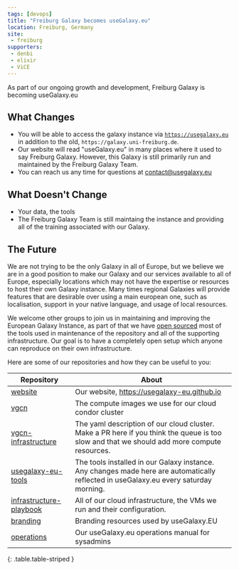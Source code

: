 ```yaml
---
tags: [devops]
title: "Freiburg Galaxy becomes useGalaxy.eu"
location: Freiburg, Germany
site:
 - freiburg
supporters:
 - denbi
 - elixir
 - ViCE
---
```


As part of our ongoing growth and development, Freiburg Galaxy is becoming useGalaxy.eu

## What Changes

- You will be able to access the galaxy instance via [`https://usegalaxy.eu`](https://usegalaxy.eu) in addition to the old, `https://galaxy.uni-freiburg.de`.
- Our website will read "useGalaxy.eu" in many places where it used to say Freiburg Galaxy. However, this Galaxy is still primarily run and maintained by the Freiburg Galaxy Team.
- You can reach us any time for questions at [contact@usegalaxy.eu](mailto:contact@usegalaxy.eu)

## What Doesn't Change

- Your data, the tools
- The Freiburg Galaxy Team is still maintaing the instance and providing all of the training associated with our Galaxy.

## The Future

We are not trying to be the only Galaxy in all of Europe, but we believe we are
in a good position to make our Galaxy and our services available to all of
Europe, especially locations which may not have the expertise or resources to
host their own Galaxy instance. Many times regional Galaxies will provide
features that are desirable over using a main european one, such as
localisation, support in your native language, and usage of local resources.

We welcome other groups to join us in maintaining and improving the European
Galaxy Instance, as part of that we have [open sourced](https://github.com/usegalaxy-eu)
most of the tools used in
maintenance of the repository and all of the supporting infrastructure. Our
goal is to have a completely open setup which anyone can reproduce on their own
infrastructure.

Here are some of our repositories and how they can be useful to you:

Repository                                                                         | About
---                                                                                | ---
[website](https://github.com/usegalaxy-eu/website)                                 | Our website, https://usegalaxy-eu.github.io
[vgcn](https://github.com/usegalaxy-eu/vgcn)                                       | The compute images we use for our cloud condor cluster
[vgcn-infrastructure](https://github.com/usegalaxy-eu/vgcn-infrastructure)         | The yaml description of our cloud cluster. Make a PR here if you think the queue is too slow and that we should add more compute resources.
[usegalaxy-eu-tools](https://github.com/usegalaxy-eu/usegalaxy-eu-tools)           | The tools installed in our Galaxy instance. Any changes made here are automatically reflected in useGalaxy.eu every saturday morning.
[infrastructure-playbook](https://github.com/usegalaxy-eu/infrastructure-playbook) | All of our cloud infrastructure, the VMs we run and their configuration.
[branding](https://github.com/usegalaxy-eu/branding)                               | Branding resources used by useGalaxy.EU
[operations](https://github.com/usegalaxy-eu/operations)                           | Our useGalaxy.eu operations manual for sysadmins
{: .table.table-striped }
